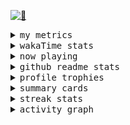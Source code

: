 [![🐙](https://hits.seeyoufarm.com/api/count/incr/badge.svg?url=https%3A%2F%2Fgithub.com%2Fktnkk%2Fhit-counter&count_bg=%23070707&title_bg=%23070707&icon=&icon_color=%23E7E7E7&title=visitors&edge_flat=true)](https://hits.seeyoufarm.com)

<details>
  <summary> <samp>my metrics</samp></summary>
  
  <br>
  
 ![🐳](https://github.com/kkhys/kkhys/blob/main/github-metrics.svg)
  
  ***
</details>

<details>
  <summary> <samp>wakaTime stats</samp></summary>
  
  <br>
  
<!--START_SECTION:waka-->
![Code Time](http://img.shields.io/badge/Code%20Time-2%2C452%20hrs%204%20mins-blue)

**🐱 My GitHub Data** 

> 📦 5.0 MB Used in GitHub's Storage 
 > 
> 🏆 234 Contributions in the Year 2024
 > 
> 💼 Opted to Hire
 > 
> 📜 9 Public Repositories 
 > 
> 🔑 23 Private Repositories 
 > 
**I'm an Early 🐤** 

```text
🌞 Morning                5104 commits        █████████░░░░░░░░░░░░░░░░   34.84 % 
🌆 Daytime                3091 commits        █████░░░░░░░░░░░░░░░░░░░░   21.10 % 
🌃 Evening                4942 commits        ████████░░░░░░░░░░░░░░░░░   33.73 % 
🌙 Night                  1513 commits        ███░░░░░░░░░░░░░░░░░░░░░░   10.33 % 
```
📅 **I'm Most Productive on Monday** 

```text
Monday                   2183 commits        ████░░░░░░░░░░░░░░░░░░░░░   14.90 % 
Tuesday                  2119 commits        ████░░░░░░░░░░░░░░░░░░░░░   14.46 % 
Wednesday                2074 commits        ████░░░░░░░░░░░░░░░░░░░░░   14.16 % 
Thursday                 2148 commits        ████░░░░░░░░░░░░░░░░░░░░░   14.66 % 
Friday                   2083 commits        ████░░░░░░░░░░░░░░░░░░░░░   14.22 % 
Saturday                 1983 commits        ███░░░░░░░░░░░░░░░░░░░░░░   13.54 % 
Sunday                   2060 commits        ████░░░░░░░░░░░░░░░░░░░░░   14.06 % 
```


📊 **This Week I Spent My Time On** 

```text
🕑︎ Time Zone: Asia/Tokyo

💬 Programming Languages: 
Other                    50 hrs 21 mins      █████████████████░░░░░░░░   69.64 % 
TypeScript               9 hrs 55 mins       ███░░░░░░░░░░░░░░░░░░░░░░   13.73 % 
Java                     4 hrs               █░░░░░░░░░░░░░░░░░░░░░░░░   05.55 % 
MDX                      2 hrs 12 mins       █░░░░░░░░░░░░░░░░░░░░░░░░   03.06 % 
HTML                     1 hr 49 mins        █░░░░░░░░░░░░░░░░░░░░░░░░   02.51 % 

🔥 Editors: 
Chrome                   50 hrs 21 mins      █████████████████░░░░░░░░   69.64 % 
WebStorm                 12 hrs 15 mins      ████░░░░░░░░░░░░░░░░░░░░░   16.95 % 
Intellijidea             9 hrs 36 mins       ███░░░░░░░░░░░░░░░░░░░░░░   13.30 % 
DataGrip                 5 mins              ░░░░░░░░░░░░░░░░░░░░░░░░░   00.12 % 

💻 Operating System: 
Mac                      72 hrs 19 mins      █████████████████████████   100.00 % 
```


 Last Updated on 2024/01/19 18:37:01 UTC
<!--END_SECTION:waka-->
  
  ***
</details>


<details>
  <summary> <samp>now playing</samp></summary>
  
  <br>
 
 [![🐟](https://spotify-github-profile.vercel.app/api/view?uid=31ryofms4dnv7mrohhepo4c4zgqu&cover_image=true&theme=default&show_offline=false&background_color=121212&bar_color=53b14f&bar_color_cover=false)](https://open.spotify.com/user/31ryofms4dnv7mrohhepo4c4zgqu)
  
  ***
</details>

<details>
  <summary> <samp>github readme stats</samp></summary>
  
  <br>
  
 <p align="left"> 
  <img alt="🐠" src="https://github-readme-stats.vercel.app/api?username=kkhys&count_private=true&show_icons=true&theme=dark&include_all_commits=true" />
  <img alt="🐟" src="https://github-readme-stats.vercel.app/api/top-langs/?username=kkhys&layout=compact&theme=dark&langs_count=10&hide=HTML,CSS,SCSS" />
</p>
  
  ***
</details>

<details>
  <summary> <samp>profile trophies</samp></summary>
  
  <br>
  
  [![🐬](https://github-profile-trophy.vercel.app/?username=kkhys&rank=SECRET,SSS,SS,S,AAA,AA,A&theme=darkhub&row=1&margin-w=10&no-bg=true)](https://github.com/ryo-ma/github-profile-trophy)
  
  ***
</details>

<details>
  <summary> <samp>summary cards</samp></summary>
  
  <br>
  
  ![🐋](https://github-profile-summary-cards.vercel.app/api/cards/profile-details?username=kkhys&theme=github_dark)
  ![🦑](https://github-profile-summary-cards.vercel.app/api/cards/repos-per-language?username=kkhys&theme=github_dark)
  ![🦭](https://github-profile-summary-cards.vercel.app/api/cards/most-commit-language?username=kkhys&theme=github_dark)
  ![🦀](https://github-profile-summary-cards.vercel.app/api/cards/stats?username=kkhys&theme=github_dark)
  ![🦈](https://github-profile-summary-cards.vercel.app/api/cards/productive-time?username=kkhys&theme=github_dark)
  
  ***
</details>

<details>
  <summary> <samp>streak stats</samp></summary>
  
  <br>
  
  [![🐠](http://github-readme-streak-stats.herokuapp.com?user=kkhys&theme=dark)](https://git.io/streak-stats)
  
  ***
</details>

<details>
  <summary> <samp>activity graph</samp></summary>
  
  <br>
  
  [![🐡](https://github-readme-activity-graph.vercel.app/graph?username=kkhys&theme=xcode)](https://github.com/ashutosh00710/github-readme-activity-graph)
  
  ***
</details>
